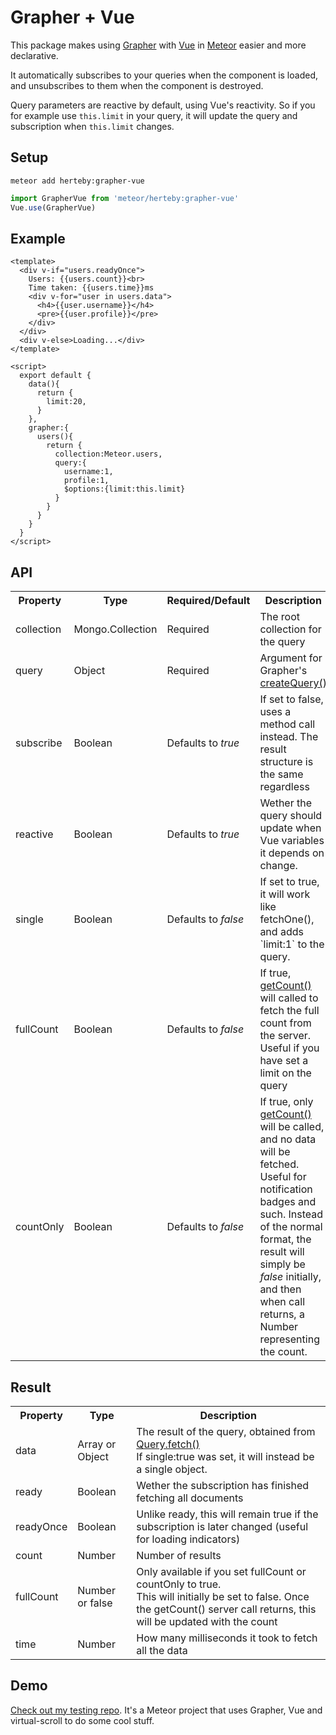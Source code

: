 # Grapher + Vue

This package makes using [Grapher](http://grapher.cultofcoders.com/) with [Vue](https://vuejs.org/) in [Meteor](https://www.meteor.com/) easier and more declarative.

It automatically subscribes to your queries when the component is loaded, and unsubscribes to them when the component is destroyed.

Query parameters are reactive by default, using Vue's reactivity. So if you for example use `this.limit` in your query, it will update the query and subscription when `this.limit` changes.

## Setup
```
meteor add herteby:grapher-vue
```
```javascript
import GrapherVue from 'meteor/herteby:grapher-vue'
Vue.use(GrapherVue)
```
## Example
```vue
<template>
  <div v-if="users.readyOnce">
    Users: {{users.count}}<br>
    Time taken: {{users.time}}ms
    <div v-for="user in users.data">
      <h4>{{user.username}}</h4>
      <pre>{{user.profile}}</pre>
    </div>
  </div>
  <div v-else>Loading...</div>
</template>

<script>
  export default {
    data(){
      return {
        limit:20,
      }
    },
    grapher:{
      users(){
        return {
          collection:Meteor.users,
          query:{
            username:1,
            profile:1,
            $options:{limit:this.limit}
          }
        }
      }
    }
  }
</script>
```
## API
<table>
  <tr>
    <th>Property</th>
    <th>Type</th>
    <th>Required/Default</th>
    <th>Description</th>
  </tr>
  <tr>
    <td>collection</td>
    <td>Mongo.Collection</td>
    <td>Required</td>
    <td>The root collection for the query</td>
  </tr>
  <tr>
    <td>query</td>
    <td>Object</td>
    <td>Required</td>
    <td>Argument for Grapher's <a href="http://grapher.cultofcoders.com/api/query.html#Collection-createQuery">createQuery()</a></td>
  </tr>
  <tr>
    <td>subscribe</td>
    <td>Boolean</td>
    <td>Defaults to <i>true</i></td>
    <td>If set to false, uses a method call instead. The result structure is the same regardless</td>
  </tr>
  <tr>
    <td>reactive</td>
    <td>Boolean</td>
    <td>Defaults to <i>true</i></td>
    <td>Wether the query should update when Vue variables it depends on change.</td>
  </tr>
  <tr>
    <td>single</td>
    <td>Boolean</td>
    <td>Defaults to <i>false</i></td>
    <td>If set to true, it will work like fetchOne(), and adds `limit:1` to the query.</td>
  </tr>
  <tr>
    <td>fullCount</td>
    <td>Boolean</td>
    <td>Defaults to <i>false</i></td>
    <td>If true, <a href="http://grapher.cultofcoders.com/api/query.html#Query-getCount">getCount()</a> will called to fetch the full count from the server. Useful if you have set a limit on the query</td>
  </tr>
  <tr>
    <td>countOnly</td>
    <td>Boolean</td>
    <td>Defaults to <i>false</i></td>
    <td>If true, only <a href="http://grapher.cultofcoders.com/api/query.html#Query-getCount">getCount()</a> will be called, and no data will be fetched. Useful for notification badges and such. Instead of the normal format, the result will simply be <i>false</i> initially, and then when call returns, a Number representing the count.</td>
  </tr>
</table>

## Result
<table>
  <tr>
    <th>Property</th>
    <th>Type</th>
    <th>Description</th>
  </tr>
  <tr>
    <td>data</td>
    <td>Array or Object</td>
    <td>The result of the query, obtained from <a href="http://grapher.cultofcoders.com/api/query.html#Query-fetch">Query.fetch()</a><br>If single:true was set, it will instead be a single object.</td>
  </tr>
  <tr>
    <td>ready</td>
    <td>Boolean</td>
    <td>Wether the subscription has finished fetching all documents</td>
  </tr>
  <tr>
    <td>readyOnce</td>
    <td>Boolean</td>
    <td>Unlike ready, this will remain true if the subscription is later changed (useful for loading indicators)</td>
  </tr>
  <tr>
    <td>count</td>
    <td>Number</td>
    <td>Number of results</td>
  </tr>
  <tr>
    <td>fullCount</td>
    <td>Number or false</td>
    <td>Only available if you set fullCount or countOnly to true.<br>This will initially be set to false. Once the getCount() server call returns, this will be updated with the count</td>
  </tr>
  <tr>
    <td>time</td>
    <td>Number</td>
    <td>How many milliseconds it took to fetch all the data</td>
  </tr>
</table>

## Demo
[Check out my testing repo](https://github.com/Herteby/testing). It's a Meteor project that uses Grapher, Vue and virtual-scroll to do some cool stuff.